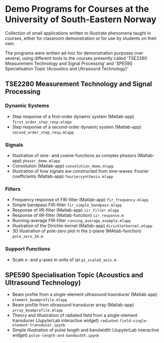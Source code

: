 # Demo Programs for Courses at the University of South-Eastern Norway

Collection of small applications written to illustrate phenomena taught in courses, either for classroom demonstration or for use by students on their own.

The programs were written ad-hoc for demonstration purposes over several, using different tools to the courses presently called  'TSE2280 Measurement Technology and Signal Processing' and 'SPE590 Specialisation Topic (Acoustics and Ultrasound Technology)'

## TSE2280 Measurement Technology and Signal Processing

### Dynamic Systems
- Step response of a first-order dynamic system (Matlab-app) `first_order_step_resp.mlapp`
- Step response of a second-order dynamic system (Matlab-app) `second_order_step_resp.mlapp`

### Signals
- Illustration of sine- and cosine-functions as complex phasors (Matlab-app) `phasor_demo.mlapp`
- Convolution (Matlab-app) `convolution_demo.mlapp`
- Illustration of how signals are constructed from sine-waves: Fourier coefficients (Matlab-app) `fouriersynthesis.mlapp`

### Filters
- Frequency response of FIR-filter (Matlab-app) `fir_frequency.mlapp`
- Simple bandpass FIR-filter `fir_simple_bandpass.mlapp` 
- Response of IIR-filter (Matlab-app) `iir_filter.mlapp`
- Response of IIR-filter (Matlab-function) `iir_response.m`
- Running-average FIR-filter `running_average_example.mlapp`
- Illustration of the Dirichle-kernel (Matlab-app) `dirichletkernel.mlapp`
- 3D illustration of pole-zero plot in the z-plane (MAtlab-function) `pole_zero_3d.m`
  
### Support Functions
- Scale x- and y-axes in units of \pi `pi_scaled_axis.m`

## SPE590 Specialisation Topic (Acoustics and Ultrasound Technology)
- Beam profile from a single-element ultrasound trasnducer (Matlab-app) `element_beamprofile.mlapp`
- Beam profile from ultrasound transducer array (Matlab-app) `array_beamprofile.mlapp`
- Theory and illlustration of radiated field from a single-element transducer (JupyterLab interactive widget) `radiated-field-single-element-transducer.ipynb`
- Simple illustration of pulse length and bandwidth (JupyterLab interactive widget) `pulse-length-and-bandwidth.ipynb`
  
